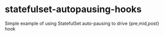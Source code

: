 # statefulset-autopausing-hooks
Simple example of using StatefulSet auto-pausing to drive {pre,mid,post} hook
